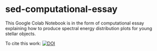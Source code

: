 # sed-computational-essay
This Google Colab Notebook is in the form of computational essay explaining how to produce spectral energy distribution plots for young stellar objects.

To cite this work: [![DOI](https://zenodo.org/badge/901467903.svg)](https://doi.org/10.5281/zenodo.14367152)
